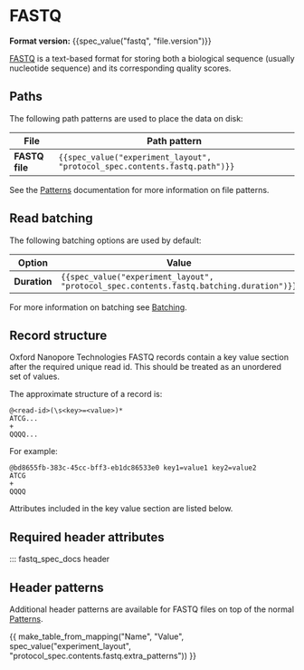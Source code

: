 FASTQ
=====

**Format version:** {{spec_value("fastq", "file.version")}}

[FASTQ](https://en.wikipedia.org/wiki/FASTQ_format) is a text-based format for storing both a biological sequence (usually nucleotide sequence) and its corresponding quality scores.

Paths
-----

The following path patterns are used to place the data on disk:


File           | Path pattern
-------------- | ------------
**FASTQ file** | ``{{spec_value("experiment_layout", "protocol_spec.contents.fastq.path")}}``

See the [Patterns](../minknow/patterns.md) documentation for more information on file patterns.

Read batching
-------------

The following batching options are used by default:


Option       | Value
------------ | -----
**Duration** | ``{{spec_value("experiment_layout", "protocol_spec.contents.fastq.batching.duration")}}``

For more information on batching see [Batching](../minknow/batching.md).

Record structure
----------------

Oxford Nanopore Technologies FASTQ records contain a key value section after the required unique read id. This should be treated as an unordered set of values.

The approximate structure of a record is:

```
@<read-id>(\s<key>=<value>)*
ATCG...
+
QQQQ...
```

For example:

```
@bd8655fb-383c-45cc-bff3-eb1dc86533e0 key1=value1 key2=value2
ATCG
+
QQQQ
```

Attributes included in the key value section are listed below.

Required header attributes
--------------------------

::: fastq_spec_docs header


Header patterns
---------------

Additional header patterns are available for FASTQ files on top of the normal [Patterns](../minknow/patterns.md).

{{ make_table_from_mapping("Name", "Value", spec_value("experiment_layout", "protocol_spec.contents.fastq.extra_patterns")) }}
